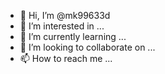 - 👋 Hi, I’m @mk99633d
- 👀 I’m interested in ...
- 🌱 I’m currently learning ...
- 💞️ I’m looking to collaborate on ...
- 📫 How to reach me ...

<!---
mk99633d/mk99633d is a ✨ special ✨ repository because its `README.md` (this file) appears on your GitHub profile.
You can click the Preview link to take a look at your changes.
--->

